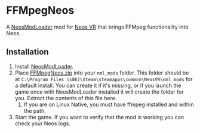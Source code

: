 #  FFMpegNeos

A [NeosModLoader](https://github.com/zkxs/NeosModLoader) mod for [Neos VR](https://neos.com/) that brings FFMpeg functionality into Neos.

## Installation
1. Install [NeosModLoader](https://github.com/zkxs/NeosModLoader).
2. Place [FFMpegNeos.zip](https://github.com/dfgHiatus/FFMpegNeos/releases/latest) into your `nml_mods` folder. This folder should be at `C:\Program Files (x86)\Steam\steamapps\common\NeosVR\nml_mods` for a default install. You can create it if it's missing, or if you launch the game once with NeosModLoader installed it will create the folder for you. Extract the contents of this file here.
   1. If you are on Linux Native, you must have ffmpeg installed and within the path.
3. Start the game. If you want to verify that the mod is working you can check your Neos logs.
